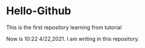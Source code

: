# Hello-Github
This is the first repository learning from tutorial

Now is 10:22 4/22,2021.
I am writing in this repository.
